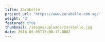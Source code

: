 ```yaml
---
title: Zarabelle
project_url: 'https://www.zarabelle.com.sg/'
weight: '3'
featured: true
thumbnail: /images/uploads/zarabelle.jpg
date: 2018-06-05T13:00:17.000Z
---
```

